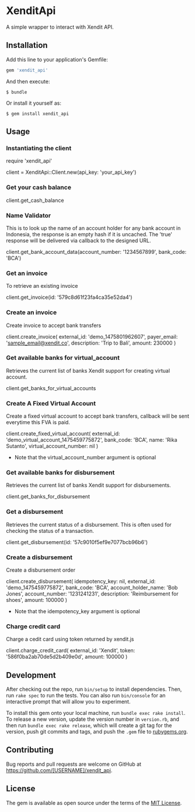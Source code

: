 # XenditApi

A simple wrapper to interact with Xendit API.

## Installation

Add this line to your application's Gemfile:

```ruby
gem 'xendit_api'
```

And then execute:

    $ bundle

Or install it yourself as:

    $ gem install xendit_api

## Usage

### Instantiating the client
  require 'xendit_api'

  client = XenditApi::Client.new(api_key: 'your_api_key')

### Get your cash balance

  client.get_cash_balance

### Name Validator
This is to look up the name of an account holder for any bank account in Indonesia, the response is an empty hash if it is uncached. The 'true' response will be delivered via callback to the designed URL.

 client.get_bank_account_data(account_number: '1234567899', bank_code: 'BCA')

### Get an invoice
To retrieve an existing invoice

  client.get_invoice(id: '579c8d61f23fa4ca35e52da4')

### Create an invoice
Create invoice to accept bank transfers

  client.create_invoice(
	  external_id: 'demo_1475801962607', 
	  payer_email: 'sample_email@xendit.co', 
	  description: 'Trip to Bali', 
	  amount: 230000
  )

### Get available banks for virtual_account
Retrieves the current list of banks Xendit support for creating virtual account.

  client.get_banks_for_virtual_accounts

### Create A Fixed Virtual Account
Create a fixed virtual account to accept bank transfers, callback will be sent everytime this FVA is paid.

  client.create_fixed_virtual_account(
    external_id: 'demo_virtual_account_1475459775872', 
    bank_code: 'BCA', 
    name: 'Rika Sutanto', 
    virtual_account_number: nil
  )
* Note that the virtual_account_number argument is optional

### Get available banks for disbursement
Retrieves the current list of banks Xendit support for disbursements.

  client.get_banks_for_disbursement

### Get a disbursement
Retrieves the current status of a disbursement. This is often used for checking the status of a transaction.

  client.get_disbursement(id: '57c9010f5ef9e7077bcb96b6')

### Create a disbursement
Create a disbursement order

  client.create_disbursement(
    idempotency_key: nil, 
    external_id: 'demo_1475459775872', 
    bank_code: 'BCA', 
    account_holder_name: 'Bob Jones', 
    account_number: '1231241231', 
    description: 'Reimbursement for shoes', 
    amount: 100000
  )

* Note that the idempotency_key argument is optional

### Charge credit card
Charge a cedit card using token returned by xendit.js

  client.charge_credit_card(
    external_id: 'Xendit', 
    token: '586f0ba2ab70de5d2b409e0d', 
    amount: 100000
  )

## Development

After checking out the repo, run `bin/setup` to install dependencies. Then, run `rake spec` to run the tests. You can also run `bin/console` for an interactive prompt that will allow you to experiment.

To install this gem onto your local machine, run `bundle exec rake install`. To release a new version, update the version number in `version.rb`, and then run `bundle exec rake release`, which will create a git tag for the version, push git commits and tags, and push the `.gem` file to [rubygems.org](https://rubygems.org).

## Contributing

Bug reports and pull requests are welcome on GitHub at https://github.com/[USERNAME]/xendit_api.


## License

The gem is available as open source under the terms of the [MIT License](http://opensource.org/licenses/MIT).

